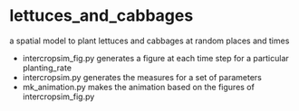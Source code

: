 # lettuces_and_cabbages
a spatial model to plant lettuces and cabbages at random places and times

* intercropsim_fig.py generates a figure at each time step for a particular planting_rate
* intercropsim.py generates the measures for a set of parameters
* mk_animation.py makes the animation based on the figures of intercropsim_fig.py
